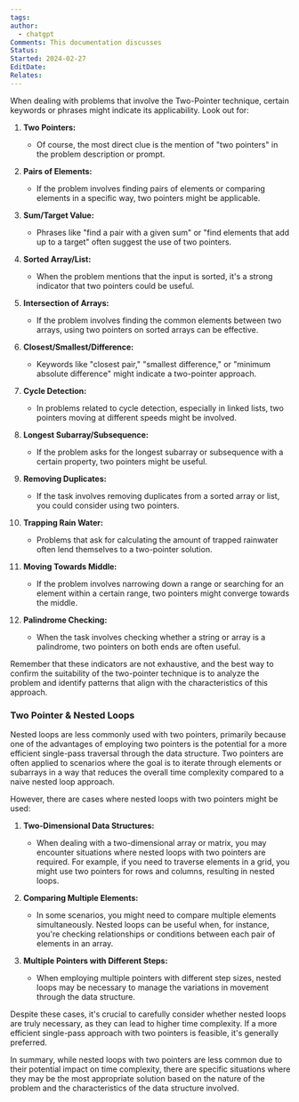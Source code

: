 ```yaml
---
tags: 
author:
  - chatgpt
Comments: This documentation discusses
Status: 
Started: 2024-02-27
EditDate: 
Relates:
---
```

When dealing with problems that involve the Two-Pointer technique, certain keywords or phrases might indicate its applicability. Look out for:

1. **Two Pointers:**
   - Of course, the most direct clue is the mention of "two pointers" in the problem description or prompt.

2. **Pairs of Elements:**
   - If the problem involves finding pairs of elements or comparing elements in a specific way, two pointers might be applicable.

3. **Sum/Target Value:**
   - Phrases like "find a pair with a given sum" or "find elements that add up to a target" often suggest the use of two pointers.

4. **Sorted Array/List:**
   - When the problem mentions that the input is sorted, it's a strong indicator that two pointers could be useful.

5. **Intersection of Arrays:**
   - If the problem involves finding the common elements between two arrays, using two pointers on sorted arrays can be effective.

6. **Closest/Smallest/Difference:**
   - Keywords like "closest pair," "smallest difference," or "minimum absolute difference" might indicate a two-pointer approach.

7. **Cycle Detection:**
   - In problems related to cycle detection, especially in linked lists, two pointers moving at different speeds might be involved.

8. **Longest Subarray/Subsequence:**
   - If the problem asks for the longest subarray or subsequence with a certain property, two pointers might be useful.

9. **Removing Duplicates:**
   - If the task involves removing duplicates from a sorted array or list, you could consider using two pointers.

10. **Trapping Rain Water:**
    - Problems that ask for calculating the amount of trapped rainwater often lend themselves to a two-pointer solution.

11. **Moving Towards Middle:**
    - If the problem involves narrowing down a range or searching for an element within a certain range, two pointers might converge towards the middle.

12. **Palindrome Checking:**
    - When the task involves checking whether a string or array is a palindrome, two pointers on both ends are often useful.

Remember that these indicators are not exhaustive, and the best way to confirm the suitability of the two-pointer technique is to analyze the problem and identify patterns that align with the characteristics of this approach.


### Two Pointer & Nested Loops
Nested loops are less commonly used with two pointers, primarily because one of the advantages of employing two pointers is the potential for a more efficient single-pass traversal through the data structure. Two pointers are often applied to scenarios where the goal is to iterate through elements or subarrays in a way that reduces the overall time complexity compared to a naive nested loop approach.

However, there are cases where nested loops with two pointers might be used:

1. **Two-Dimensional Data Structures:**
   - When dealing with a two-dimensional array or matrix, you may encounter situations where nested loops with two pointers are required. For example, if you need to traverse elements in a grid, you might use two pointers for rows and columns, resulting in nested loops.

2. **Comparing Multiple Elements:**
   - In some scenarios, you might need to compare multiple elements simultaneously. Nested loops can be useful when, for instance, you're checking relationships or conditions between each pair of elements in an array.

3. **Multiple Pointers with Different Steps:**
   - When employing multiple pointers with different step sizes, nested loops may be necessary to manage the variations in movement through the data structure.

Despite these cases, it's crucial to carefully consider whether nested loops are truly necessary, as they can lead to higher time complexity. If a more efficient single-pass approach with two pointers is feasible, it's generally preferred.

In summary, while nested loops with two pointers are less common due to their potential impact on time complexity, there are specific situations where they may be the most appropriate solution based on the nature of the problem and the characteristics of the data structure involved.